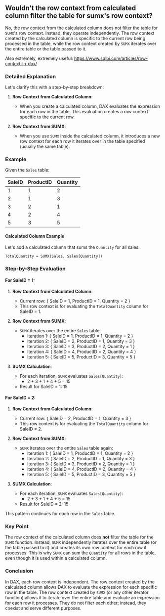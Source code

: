 ## Wouldn't the row context from calculated column filter the table for sumx's row context?

No, the row context from the calculated column does not filter the table for `SUMX`'s row context. Instead, they operate independently. The row context created by the calculated column is specific to the current row being processed in the table, while the row context created by `SUMX` iterates over the entire table or the table passed to it.

Also extremely, extremely useful:
https://www.sqlbi.com/articles/row-context-in-dax/


### Detailed Explanation

Let's clarify this with a step-by-step breakdown:

1. **Row Context from Calculated Column**:
   - When you create a calculated column, DAX evaluates the expression for each row in the table. This evaluation creates a row context specific to the current row.

2. **Row Context from SUMX**:
   - When you use `SUMX` inside the calculated column, it introduces a new row context for each row it iterates over in the table specified (usually the same table).

### Example

Given the `Sales` table:

| SaleID | ProductID | Quantity |
|--------|-----------|----------|
| 1      | 1         | 2        |
| 2      | 1         | 3        |
| 3      | 2         | 1        |
| 4      | 2         | 4        |
| 5      | 3         | 5        |

#### Calculated Column Example

Let's add a calculated column that sums the `Quantity` for all sales:

```dax
TotalQuantity = SUMX(Sales, Sales[Quantity])
```

### Step-by-Step Evaluation

#### For SaleID = 1:

1. **Row Context from Calculated Column**:
   - Current row: { SaleID = 1, ProductID = 1, Quantity = 2 }
   - This row context is for evaluating the `TotalQuantity` column for SaleID = 1.

2. **Row Context from SUMX**:
   - `SUMX` iterates over the entire `Sales` table:
     - Iteration 1: { SaleID = 1, ProductID = 1, Quantity = 2 }
     - Iteration 2: { SaleID = 2, ProductID = 1, Quantity = 3 }
     - Iteration 3: { SaleID = 3, ProductID = 2, Quantity = 1 }
     - Iteration 4: { SaleID = 4, ProductID = 2, Quantity = 4 }
     - Iteration 5: { SaleID = 5, ProductID = 3, Quantity = 5 }

3. **SUMX Calculation**:
   - For each iteration, `SUMX` evaluates `Sales[Quantity]`:
     - 2 + 3 + 1 + 4 + 5 = 15
   - Result for SaleID = 1: 15

#### For SaleID = 2:

1. **Row Context from Calculated Column**:
   - Current row: { SaleID = 2, ProductID = 1, Quantity = 3 }
   - This row context is for evaluating the `TotalQuantity` column for SaleID = 2.

2. **Row Context from SUMX**:
   - `SUMX` iterates over the entire `Sales` table again:
     - Iteration 1: { SaleID = 1, ProductID = 1, Quantity = 2 }
     - Iteration 2: { SaleID = 2, ProductID = 1, Quantity = 3 }
     - Iteration 3: { SaleID = 3, ProductID = 2, Quantity = 1 }
     - Iteration 4: { SaleID = 4, ProductID = 2, Quantity = 4 }
     - Iteration 5: { SaleID = 5, ProductID = 3, Quantity = 5 }

3. **SUMX Calculation**:
   - For each iteration, `SUMX` evaluates `Sales[Quantity]`:
     - 2 + 3 + 1 + 4 + 5 = 15
   - Result for SaleID = 2: 15

This pattern continues for each row in the `Sales` table.

### Key Point

The row context of the calculated column does **not** filter the table for the `SUMX` function. Instead, `SUMX` independently iterates over the entire table (or the table passed to it) and creates its own row context for each row it processes. This is why `SUMX` can sum the `Quantity` for all rows in the table, even though it is used within a calculated column. 

### Conclusion

In DAX, each row context is independent. The row context created by the calculated column allows DAX to evaluate the expression for each specific row in the table. The row context created by `SUMX` (or any other iterator function) allows it to iterate over the entire table and evaluate an expression for each row it processes. They do not filter each other; instead, they coexist and serve different purposes.
